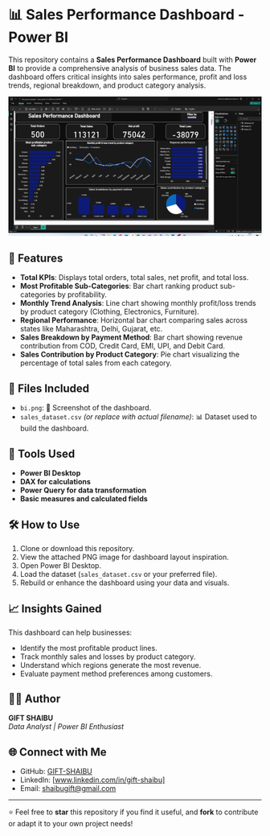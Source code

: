 # 📊 Sales Performance Dashboard - Power BI

This repository contains a **Sales Performance Dashboard** built with **Power BI** to provide a comprehensive analysis of business sales data. The dashboard offers critical insights into sales performance, profit and loss trends, regional breakdown, and product category analysis.

![Sales Performance Dashboard](./bi.png)

## 🚀 Features

- **Total KPIs**: Displays total orders, total sales, net profit, and total loss.
- **Most Profitable Sub-Categories**: Bar chart ranking product sub-categories by profitability.
- **Monthly Trend Analysis**: Line chart showing monthly profit/loss trends by product category (Clothing, Electronics, Furniture).
- **Regional Performance**: Horizontal bar chart comparing sales across states like Maharashtra, Delhi, Gujarat, etc.
- **Sales Breakdown by Payment Method**: Bar chart showing revenue contribution from COD, Credit Card, EMI, UPI, and Debit Card.
- **Sales Contribution by Product Category**: Pie chart visualizing the percentage of total sales from each category.

## 📁 Files Included

- `bi.png`: 📸 Screenshot of the dashboard.
- `sales_dataset.csv` *(or replace with actual filename)*: 📊 Dataset used to build the dashboard.

## 📌 Tools Used

- **Power BI Desktop**
- **DAX for calculations**
- **Power Query for data transformation**
- **Basic measures and calculated fields**

## 🛠️ How to Use

1. Clone or download this repository.
2. View the attached PNG image for dashboard layout inspiration.
3. Open Power BI Desktop.
4. Load the dataset (`sales_dataset.csv` or your preferred file).
5. Rebuild or enhance the dashboard using your data and visuals.

## 📈 Insights Gained

This dashboard can help businesses:

- Identify the most profitable product lines.
- Track monthly sales and losses by product category.
- Understand which regions generate the most revenue.
- Evaluate payment method preferences among customers.

## 🧑‍💻 Author

**GIFT SHAIBU**  
_Data Analyst | Power BI Enthusiast_

## 🌐 Connect with Me

- GitHub: [GIFT-SHAIBU](https://github.com/GIFT-SHAIBU)
- LinkedIn: [www.linkedin.com/in/gift-shaibu]
- Email: shaibugift@gmail.com

---

⭐ Feel free to **star** this repository if you find it useful, and **fork** to contribute or adapt it to your own project needs!
